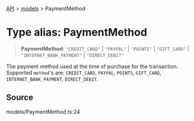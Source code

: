 [API](../../index.md) > [models](../index.md) > PaymentMethod

# Type alias: PaymentMethod

> **PaymentMethod**: `"CREDIT_CARD"` \| `"PAYPAL"` \| `"POINTS"` \| `"GIFT_CARD"` \| `"INTERNET_BANK_PAYMENT"` \| `"DIRECT_DEBIT"`

The payment method used at the time of purchase for the transaction. Supported `method`\'s are: `CREDIT_CARD`, `PAYPAL`, `POINTS`, `GIFT_CARD`, `INTERNET_BANK_PAYMENT`, `DIRECT_DEBIT`.

## Source

models/PaymentMethod.ts:24
